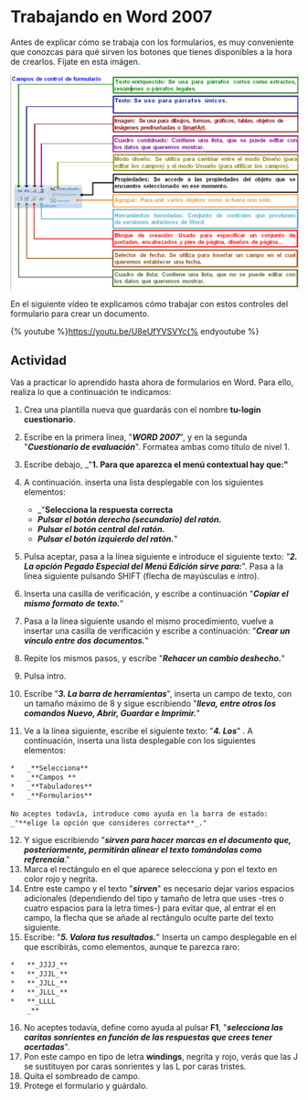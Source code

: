 # Trabajando en Word 2007

Antes de explicar cómo se trabaja con los formularios, es muy conveniente que conozcas para qué sirven los botones que tienes disponibles a la hora de crearlos. Fíjate en esta imágen.


![5.5. Controles para trabajar con formularios en Word 2007. Captura propia.](img/5Imagen_05.jpg)



En el siguiente vídeo te explicamos cómo trabajar con estos controles del formulario para crear un documento.

{% youtube %}https://youtu.be/U8eUfYVSVYc{% endyoutube %}

## Actividad

Vas a practicar lo aprendido hasta ahora de formularios en Word. Para ello, realiza lo que a continuación te indicamos:

1.  Crea una plantilla nueva que guardarás con el nombre **tu-login cuestionario**.
2.  Escribe en la primera línea, "_**WORD 2007**_", y en la segunda "_**Cuestionario de evaluación**_". Formatea ambas como título de nivel 1.
3.  Escribe debajo, _"**1\. Para que aparezca el menú contextual hay que:"**
4.  A continuación. inserta una lista desplegable con los siguientes elementos:  
    
    *   _"**Selecciona la respuesta correcta**
    *   **_Pulsar el botón derecho (secundario) del ratón._**
    *   **_Pulsar el botón central del ratón._**
    *   **_Pulsar el botón izquierdo del ratón._**"
    
5.  Pulsa aceptar, pasa a la línea siguiente e introduce el siguiente texto: _"**2\. La opción Pegado Especial del Menú Edición sirve para:**_". Pasa a la línea siguiente pulsando SHIFT (flecha de mayúsculas e intro).
6.  Inserta una casilla de verificación, y escribe a continuación "**_Copiar el mismo formato de texto._**"
7.  Pasa a la línea siguiente usando el mismo procedimiento, vuelve a insertar una casilla de verificación y escribe a continuación: "**_Crear un vínculo entre dos documentos._**"
8.  Repite los mismos pasos, y escribe "_**Rehacer un cambio deshecho.**_"
9.  Pulsa intro.
10.  Escribe "**_3\. La barra de herramientas_**", inserta un campo de texto, con un tamaño máximo de 8 y sigue escribiendo "**_lleva, entre otros los comandos Nuevo, Abrir, Guardar e Imprimir._**"
11.  Ve a la línea siguiente, escribe el siguiente texto: "**_4\. Los_**" . A continuación, inserta una lista desplegable con los siguientes elementos:  
    
    *   _**Selecciona**
    *   _**Campos **
    *   _**Tabuladores**
    *   _**Formularios**
    
    No aceptes todavía, introduce como ayuda en la barra de estado: _"**elige la opción que consideres correcta**_."
12.  Y sigue escribiendo "**_sirven para hacer marcas en el documento que, posteriormente, permitirán alinear el texto tomándolas como referencia_**."
13.  Marca el rectángulo en el que aparece selecciona y pon el texto en color rojo y negrita.
14.  Entre este campo y el texto "**_sirven_**" es necesario dejar varios espacios adicionales (dependiendo del tipo y tamaño de letra que uses -tres o cuatro espacios para la letra times-) para evitar que, al entrar el en campo, la flecha que se añade al rectángulo oculte parte del texto siguiente.
15.  Escribe: "**_5\. Valora tus resultados._**" Inserta un campo desplegable en el que escribirás, como elementos, aunque te parezca raro:  
    
    *   **_JJJJ_**
    *   **_JJJL_**
    *   **_JJLL_**
    *   **_JLLL_**
    *   **_LLLL  
        _**
    
16.  No aceptes todavía, define como ayuda al pulsar **F1**, "**_selecciona las caritas sonrientes en función de las respuestas que crees tener acertadas_**".
17.  Pon este campo en tipo de letra **windings**, negrita y rojo, verás que las J se sustituyen por caras sonrientes y las L por caras tristes.
18.  Quita el sombreado de campo.
19.  Protege el formulario y guárdalo.

